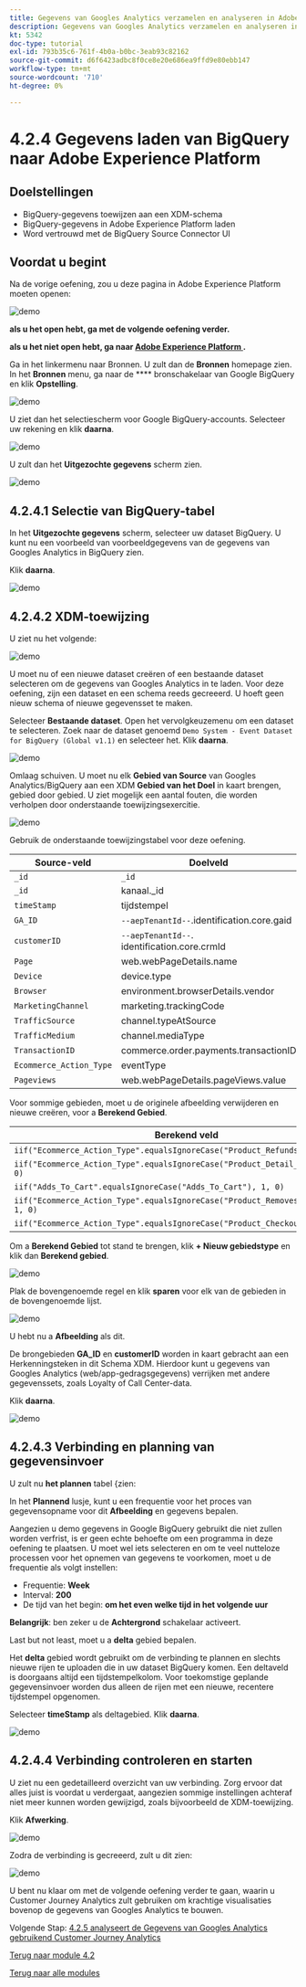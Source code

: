 ```yaml
---
title: Gegevens van Googles Analytics verzamelen en analyseren in Adobe Experience Platform met de BigQuery Source-connector - Gegevens laden van BigQuery naar Adobe Experience Platform
description: Gegevens van Googles Analytics verzamelen en analyseren in Adobe Experience Platform met de BigQuery Source-connector - Gegevens laden van BigQuery naar Adobe Experience Platform
kt: 5342
doc-type: tutorial
exl-id: 793b35c6-761f-4b0a-b0bc-3eab93c82162
source-git-commit: d6f6423adbc8f0ce8e20e686ea9ffd9e80ebb147
workflow-type: tm+mt
source-wordcount: '710'
ht-degree: 0%

---
```


# 4.2.4 Gegevens laden van BigQuery naar Adobe Experience Platform

## Doelstellingen

- BigQuery-gegevens toewijzen aan een XDM-schema
- BigQuery-gegevens in Adobe Experience Platform laden
- Word vertrouwd met de BigQuery Source Connector UI

## Voordat u begint

Na de vorige oefening, zou u deze pagina in Adobe Experience Platform moeten openen:

![ demo ](./images/datasets.png)

**als u het open hebt, ga met de volgende oefening verder.**

**als u het niet open hebt, ga naar [ Adobe Experience Platform ](https://experience.adobe.com/platform/home).**

Ga in het linkermenu naar Bronnen. U zult dan de **Bronnen** homepage zien. In het **Bronnen** menu, ga naar de **** bronschakelaar van Google BigQuery en klik **Opstelling**.

![ demo ](./images/sourceshome.png)

U ziet dan het selectiescherm voor Google BigQuery-accounts. Selecteer uw rekening en klik **daarna**.

![ demo ](./images/0c.png)

U zult dan het **Uitgezochte gegevens** scherm zien.

![ demo ](./images/datasets.png)

## 4.2.4.1 Selectie van BigQuery-tabel

In het **Uitgezochte gegevens** scherm, selecteer uw dataset BigQuery. U kunt nu een voorbeeld van voorbeeldgegevens van de gegevens van Googles Analytics in BigQuery zien.

Klik **daarna**.

![ demo ](./images/datasets1.png)

## 4.2.4.2 XDM-toewijzing

U ziet nu het volgende:

![ demo ](./images/xdm4a.png)

U moet nu of een nieuwe dataset creëren of een bestaande dataset selecteren om de gegevens van Googles Analytics in te laden. Voor deze oefening, zijn een dataset en een schema reeds gecreeerd. U hoeft geen nieuw schema of nieuwe gegevensset te maken.

Selecteer **Bestaande dataset**. Open het vervolgkeuzemenu om een dataset te selecteren. Zoek naar de dataset genoemd `Demo System - Event Dataset for BigQuery (Global v1.1)` en selecteer het. Klik **daarna**.

![ demo ](./images/xdm6.png)

Omlaag schuiven. U moet nu elk **Gebied van Source** van Googles Analytics/BigQuery aan een XDM **Gebied van het Doel** in kaart brengen, gebied door gebied. U ziet mogelijk een aantal fouten, die worden verholpen door onderstaande toewijzingsexercitie.

![ demo ](./images/xdm8.png)

Gebruik de onderstaande toewijzingstabel voor deze oefening.

| Source-veld | Doelveld |
| ----------------- |-------------| 
| `_id` | `_id` |
| `_id` | kanaal._id |
| `timeStamp` | tijdstempel |
| `GA_ID` | ``--aepTenantId--``.identification.core.gaid |
| `customerID` | ``--aepTenantId--``. identification.core.crmId |
| `Page` | web.webPageDetails.name |
| `Device` | device.type |
| `Browser` | environment.browserDetails.vendor |
| `MarketingChannel` | marketing.trackingCode |
| `TrafficSource` | channel.typeAtSource |
| `TrafficMedium` | channel.mediaType |
| `TransactionID` | commerce.order.payments.transactionID |
| `Ecommerce_Action_Type` | eventType |
| `Pageviews` | web.webPageDetails.pageViews.value |


Voor sommige gebieden, moet u de originele afbeelding verwijderen en nieuwe creëren, voor a **Berekend Gebied**.

| Berekend veld | Doelveld |
| ----------------- |-------------| 
| `iif("Ecommerce_Action_Type".equalsIgnoreCase("Product_Refunds"), 1, 0)` | commerce.purchases.value |
| `iif("Ecommerce_Action_Type".equalsIgnoreCase("Product_Detail_Views"), 1, 0)` | commerce.productViews.value |
| `iif("Adds_To_Cart".equalsIgnoreCase("Adds_To_Cart"), 1, 0)` | commerce.productListAdds.value |
| `iif("Ecommerce_Action_Type".equalsIgnoreCase("Product_Removes_From_Cart"), 1, 0)` | commerce.productListRemovals.value |
| `iif("Ecommerce_Action_Type".equalsIgnoreCase("Product_Checkouts"), 1, 0)` | commerce.checkouts.value |

Om a **Berekend Gebied** tot stand te brengen, klik **+ Nieuw gebiedstype** en klik dan **Berekend gebied**.

![ demo ](./images/xdm8a.png)

Plak de bovengenoemde regel en klik **sparen** voor elk van de gebieden in de bovengenoemde lijst.

![ demo ](./images/xdm8b.png)

U hebt nu a **Afbeelding** als dit.

De brongebieden **GA_ID** en **customerID** worden in kaart gebracht aan een Herkenningsteken in dit Schema XDM. Hierdoor kunt u gegevens van Googles Analytics (web/app-gedragsgegevens) verrijken met andere gegevenssets, zoals Loyalty of Call Center-data.

Klik **daarna**.

![ demo ](./images/xdm34.png)

## 4.2.4.3 Verbinding en planning van gegevensinvoer

U zult nu **het plannen** tabel {zien:

In het **Plannend** lusje, kunt u een frequentie voor het proces van gegevensopname voor dit **Afbeelding** en gegevens bepalen.

Aangezien u demo gegevens in Google BigQuery gebruikt die niet zullen worden verfrist, is er geen echte behoefte om een programma in deze oefening te plaatsen. U moet wel iets selecteren en om te veel nutteloze processen voor het opnemen van gegevens te voorkomen, moet u de frequentie als volgt instellen:

- Frequentie: **Week**
- Interval: **200**
- De tijd van het begin: **om het even welke tijd in het volgende uur**

**Belangrijk**: ben zeker u de **Achtergrond** schakelaar activeert.

Last but not least, moet u a **delta** gebied bepalen.

Het **delta** gebied wordt gebruikt om de verbinding te plannen en slechts nieuwe rijen te uploaden die in uw dataset BigQuery komen. Een deltaveld is doorgaans altijd een tijdstempelkolom. Voor toekomstige geplande gegevensinvoer worden dus alleen de rijen met een nieuwe, recentere tijdstempel opgenomen.

Selecteer **timeStamp** als deltagebied.
Klik **daarna**.

![ demo ](./images/ex437.png)

## 4.2.4.4 Verbinding controleren en starten

U ziet nu een gedetailleerd overzicht van uw verbinding. Zorg ervoor dat alles juist is voordat u verdergaat, aangezien sommige instellingen achteraf niet meer kunnen worden gewijzigd, zoals bijvoorbeeld de XDM-toewijzing.

Klik **Afwerking**.

![ demo ](./images/xdm46.png)

Zodra de verbinding is gecreeerd, zult u dit zien:

![ demo ](./images/xdm48.png)

U bent nu klaar om met de volgende oefening verder te gaan, waarin u Customer Journey Analytics zult gebruiken om krachtige visualisaties bovenop de gegevens van Googles Analytics te bouwen.

Volgende Stap: [ 4.2.5 analyseert de Gegevens van Googles Analytics gebruikend Customer Journey Analytics ](./ex5.md)

[Terug naar module 4.2](./customer-journey-analytics-bigquery-gcp.md)

[Terug naar alle modules](./../../../overview.md)
